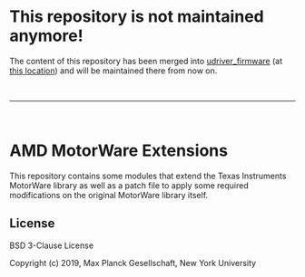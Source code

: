 This repository is not maintained anymore!
==========================================

The content of this repository has been merged into [udriver_firmware](https://github.com/open-dynamic-robot-initiative/udriver_firmware) (at [this location](https://github.com/open-dynamic-robot-initiative/udriver_firmware/tree/master/firmware/amd_motorware_ext)) and will be maintained there from now on.

<br>

----

<br>

AMD MotorWare Extensions
========================

This repository contains some modules that extend the Texas Instruments
MotorWare library as well as a patch file to apply some required modifications
on the original MotorWare library itself.


License
-------

BSD 3-Clause License

Copyright (c) 2019, Max Planck Gesellschaft, New York University
